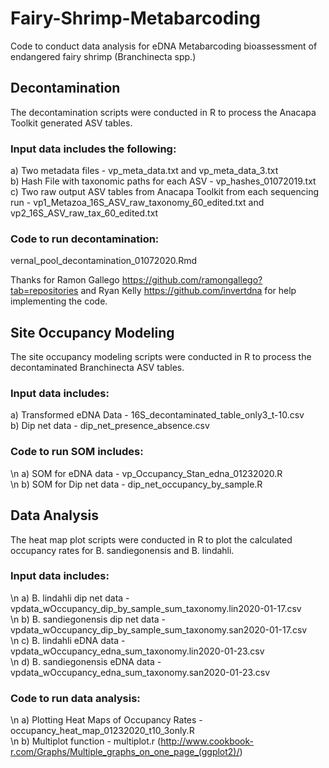 # Fairy-Shrimp-Metabarcoding
Code to conduct data analysis for eDNA Metabarcoding bioassessment of endangered fairy shrimp (Branchinecta spp.)  

## Decontamination
The decontamination scripts were conducted in R to process the Anacapa Toolkit generated ASV tables.   

### Input data includes the following:
a) Two metadata files - vp_meta_data.txt and vp_meta_data_3.txt    
b) Hash File with taxonomic paths for each ASV - vp_hashes_01072019.txt   
c) Two raw output ASV tables from Anacapa Toolkit from each sequencing run - vp1_Metazoa_16S_ASV_raw_taxonomy_60_edited.txt and vp2_16S_ASV_raw_tax_60_edited.txt    

### Code to run decontamination:
vernal_pool_decontamination_01072020.Rmd 

Thanks for Ramon Gallego https://github.com/ramongallego?tab=repositories and Ryan Kelly https://github.com/invertdna for help implementing the code.  

## Site Occupancy Modeling
The site occupancy modeling scripts were conducted in R to process the decontaminated Branchinecta ASV tables.    

### Input data includes:
a) Transformed eDNA Data - 16S_decontaminated_table_only3_t-10.csv   
b) Dip net data - dip_net_presence_absence.csv   

### Code to run SOM includes:
\n a) SOM for eDNA data - vp_Occupancy_Stan_edna_01232020.R   
\n b) SOM for Dip net data - dip_net_occupancy_by_sample.R   

## Data Analysis
The heat map plot scripts were conducted in R to plot the calculated occupancy rates for B. sandiegonensis and B. lindahli.    

### Input data includes:
\n a) B. lindahli dip net data - vpdata_wOccupancy_dip_by_sample_sum_taxonomy.lin2020-01-17.csv    
\n b) B. sandiegonensis dip net data - vpdata_wOccupancy_dip_by_sample_sum_taxonomy.san2020-01-17.csv    
\n c) B. lindahli eDNA data - vpdata_wOccupancy_edna_sum_taxonomy.lin2020-01-23.csv  
\n d) B. sandiegonensis eDNA data - vpdata_wOccupancy_edna_sum_taxonomy.san2020-01-23.csv  

### Code to run data analysis:
\n a) Plotting Heat Maps of Occupancy Rates - occupancy_heat_map_01232020_t10_3only.R  
\n b) Multiplot function - multiplot.r (http://www.cookbook-r.com/Graphs/Multiple_graphs_on_one_page_(ggplot2)/)  

